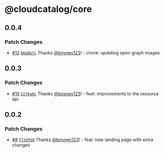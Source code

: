 # @cloudcatalog/core

## 0.0.4

### Patch Changes

- [#12](https://github.com/boyney123/cloudcatalog/pull/12) [`b6b8b7c`](https://github.com/boyney123/cloudcatalog/commit/b6b8b7c16a5ef1754cbba533192e40ed1144ffce) Thanks [@boyney123](https://github.com/boyney123)! - chore: updating open graph images

## 0.0.3

### Patch Changes

- [#10](https://github.com/boyney123/cloudcatalog/pull/10) [`2276a0c`](https://github.com/boyney123/cloudcatalog/commit/2276a0c7d53e7ec4b14d6ee2e37d0b681fbbd14c) Thanks [@boyney123](https://github.com/boyney123)! - feat: improvements to the resource api

## 0.0.2

### Patch Changes

- [#8](https://github.com/boyney123/cloudcatalog/pull/8) [`f72dfd0`](https://github.com/boyney123/cloudcatalog/commit/f72dfd010297c29767cdee98736849830eee40e8) Thanks [@boyney123](https://github.com/boyney123)! - feat: new landing page with extra changes

